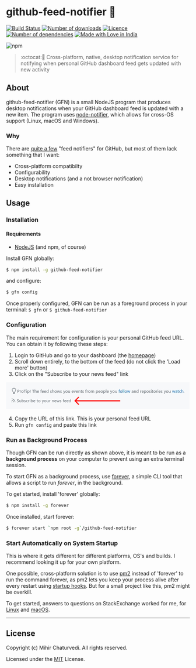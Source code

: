 # github-feed-notifier 🔔

[![Build Status](https://img.shields.io/travis/plibither8/github-feed-notifier/master.svg?style=flat-square)](https://travis-ci.org/plibither8/github-feed-notifier)
[![Number of downloads](https://img.shields.io/npm/dt/github-feed-notifier.svg?style=flat-square)](https://www.npmjs.com/package/github-feed-notifier)
[![Licence](https://img.shields.io/npm/l/github-feed-notifier.svg?maxAge=2592000&style=flat-square)](LICENSE)
[![Number of dependencies](https://img.shields.io/david/plibither8/github-feed-notifier.svg?maxAge=2592000&style=flat-square)](https://www.npmjs.com/package/github-feed-notifier?activeTab=dependencies)
[![Made with Love in India](https://madewithlove.org.in/badge.svg)](https://madewithlove.org.in/)

![npm](https://nodei.co/npm/github-feed-notifier.png)

> :octocat::bell: Cross-platform, native, desktop notification service for notifying when personal GitHub dashboard feed gets updated with new activity

## About

github-feed-notifier (GFN) is a small NodeJS program that produces desktop notifications when your GitHub dashboard feed is updated with a new item. The program uses [node-notifier](https://github.com/mikaelbr/node-notifier), which allows for cross-OS support (Linux, macOS and Windows).

### Why

There are [quite a few](https://github.com/search?q=github+notifier) "feed notifiers" for GitHub, but most of them lack something that I want:

* Cross-platform compatibilty
* Configurability
* Desktop notifications (and a not browser notification)
* Easy installation

## Usage

### Installation

#### Requirements

* [NodeJS](https://nodejs.org/en/download/) (and npm, of course)

Install GFN globally:

```sh
$ npm install -g github-feed-notifier
```

and configure:

```sh
$ gfn config
```

Once properly configured, GFN can be run as a foreground process in your terminal: `$ gfn` or `$ github-feed-notifier`

### Configuration

The main requirement for configuration is your personal GitHub feed URL. You can obtain it by following these steps:

1. Login to GitHub and go to your dashboard (the [homepage](https://github.com))
2. Scroll down entirely, to the bottom of the feed (do not click the 'Load more' button)
3. Click on the "Subscribe to your news feed" link

![readme-subscribe-to-feed](assets/readme-subscribe-to-feed.png)

4. Copy the URL of this link. This is your personal feed URL
5. Run `gfn config` and paste this link

### Run as Background Process

Though GFN can be run directly as shown above, it is meant to be run as a **background process** on your computer to prevent using an extra terminal session.

To start GFN as a background process, use [forever](https://github.com/foreverjs/forever), a simple CLI tool that allows a script to run _forever_, in the background.

To get started, install 'forever' globally:

```sh
$ npm install -g forever
```

Once installed, start forever:

```sh
$ forever start `npm root -g`/github-feed-notifier
```

### Start Automatically on System Startup

This is where it gets different for different platforms, OS's and builds. I recommend looking it up for your own platform.

One possible, cross-platform solution is to use [pm2](https://github.com/Unitech/pm2) instead of 'forever' to run the command forever, as pm2 lets you keep your process alive after every restart using [startup hooks](https://github.com/Unitech/pm2#startup-hooks-generation). But for a small project like this, pm2 might be overkill.

To get started, answers to questions on StackExchange worked for me, for [Linux](https://stackoverflow.com/questions/12973777/how-to-run-a-shell-script-at-startup) and [macOS](https://superuser.com/questions/229773/run-command-on-startup-login-mac-os-x).

---

## License

Copyright (c) Mihir Chaturvedi. All rights reserved.

Licensed under the [MIT](LICENSE) License.